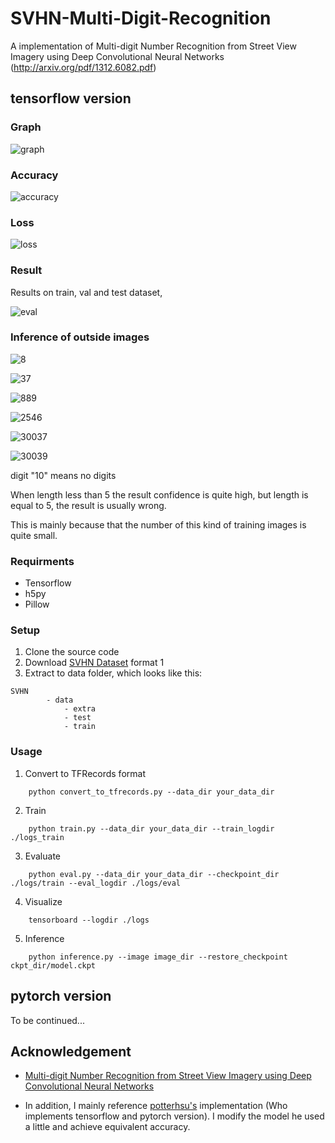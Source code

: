 # SVHN-Multi-Digit-Recognition
A implementation of Multi-digit Number Recognition from Street View Imagery using Deep Convolutional Neural Networks (http://arxiv.org/pdf/1312.6082.pdf)


## tensorflow version

### Graph
![graph](images/svhn_tf_graph.png)

### Accuracy
![accuracy](images/svhn_tf_accuracy.png)

### Loss
![loss](images/svhn_tf_loss.png)

### Result

Results on train, val and test dataset,

![eval](images/svhn_tf_eval.png)


### Inference of outside images

![8](images/res_8.png)

![37](images/res_37.png)

![889](images/res_889.png)

![2546](images/res_2546.png)

![30037](images/res_30037.png)

![30039](images/res_30039.png)

digit "10" means no digits

When length less than 5 the result confidence is quite high, but length is equal to 5, the result is usually wrong.

This is mainly because that the number of this kind of training images is quite small.

### Requirments

* Tensorflow 
* h5py
* Pillow

### Setup

1) Clone the source code
2) Download [SVHN Dataset](http://ufldl.stanford.edu/housenumbers/) format 1
3) Extract to data folder, which looks like this:

```
SVHN
        - data
            - extra
            - test
            - train
```

### Usage

1) Convert to TFRecords format
```
    python convert_to_tfrecords.py --data_dir your_data_dir
```

2) Train
```
    python train.py --data_dir your_data_dir --train_logdir ./logs_train
```

3) Evaluate
```
    python eval.py --data_dir your_data_dir --checkpoint_dir ./logs/train --eval_logdir ./logs/eval
```

4) Visualize
```
    tensorboard --logdir ./logs
```

5) Inference
```
    python inference.py --image image_dir --restore_checkpoint ckpt_dir/model.ckpt
```


## pytorch version

To be continued...

## Acknowledgement

* [Multi-digit Number Recognition from Street View Imagery using Deep Convolutional Neural Networks](https://arxiv.org/pdf/1312.6082.pdf)

* In addition, I mainly reference [potterhsu's](https://github.com/potterhsu) implementation (Who implements tensorflow and pytorch version). I modify the model he used a little and achieve equivalent accuracy.